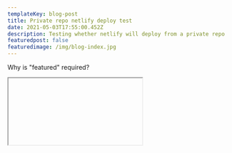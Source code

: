 ```yaml
---
templateKey: blog-post
title: Private repo netlify deploy test
date: 2021-05-03T17:55:00.452Z
description: Testing whether netlify will deploy from a private repo
featuredpost: false
featuredimage: /img/blog-index.jpg
---
```

Why is "featured" required?



<iframe> 
frameborder="0" 
height="400" 
width="575" 
scrolling="no" src="https://public.tableau.com/profile/dan.jacobsen#!/vizhome/growthvscommunitydata/IndependentvsAAA?:embed=yes">
</iframe>